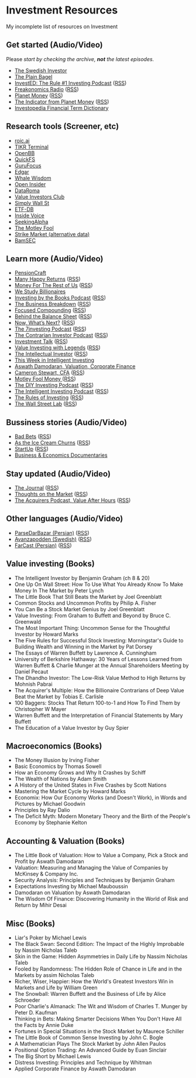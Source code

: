 # Investment Resources
My incomplete list of resources on Investment

<!---
- [LinkDescription](https://link) (Video/Podcast/Book) Market, Economy, Accounting, Funds, Bussiness, Book, Interviews, Finance, Startup ([RSS](https://rssfeed))
-->

## Get started (Audio/Video)

Please _start by checking the archive, **not** the latest episodes._

- [The Swedish Investor](https://www.youtube.com/c/TheSwedishInvestor/)
- [The Plain Bagel](https://www.youtube.com/c/ThePlainBagel/)
- [InvestED: The Rule #1 Investing Podcast](http://www.investedpodcast.com/) ([RSS](https://feeds.megaphone.fm/investedpodcast))
- [Freakonomics Radio](http://freakonomics.com/) ([RSS](https://feeds.simplecast.com/Y8lFbOT4))
- [Planet Money](https://www.npr.org/podcasts/510289/planet-money) ([RSS](https://feeds.npr.org/510289/podcast.xml))
- [The Indicator from Planet Money](https://www.npr.org/sections/money/567724614/the-indicator) ([RSS](https://rssfeed))
- [Investopedia Financial Term Dictionary](https://www.investopedia.com/financial-term-dictionary-4769738)

## Research tools (Screener, etc)
- [roic.ai](https://roic.ai/)
- [TIKR Terminal](https://tikr.com/)
- [OpenBB](https://www.openbb.co/)
- [QuickFS](https://quickfs.net/)
- [GuruFocus](https://www.gurufocus.com/)
- [Edgar](https://www.sec.gov/edgar.shtml)
- [Whale Wisdom](https://whalewisdom.com/)
- [Open Insider](http://openinsider.com/)
- [DataRoma](https://www.dataroma.com/m/home.php)
- [Value Investors Club](https://valueinvestorsclub.com/)
- [Simply Wall St](https://simplywall.st/)
- [ETF-DB](https://etfdb.com/)
- [Inside Voice](https://www.insidevoice.se/)
- [SeekingAlpha](https://seekingalpha.com/)
- [The Motley Fool](https://www.fool.com)
- [Strike Market (alternative data)](https://strike.market)
- [BamSEC](https://www.bamsec.com/)

## Learn more (Audio/Video)
- [PensionCraft](https://www.youtube.com/c/Pensioncraft)
- [Many Happy Returns](https://many-happy-returns.captivate.fm/)   ([RSS](https://feeds.captivate.fm/many-happy-returns/))
- [Money For The Rest of Us](https://moneyfortherestofus.com/)  ([RSS](https://rss.art19.com/money-for-the-rest-of-us))
- [We Study Billionaires](https://www.theinvestorspodcast.com/)
- [Investing by the Books Podcast](https://www.investingbythebooks.com/podcast) ([RSS](https://fast.wistia.com/channels/k0okf4g9ht/rss))
- [The Business Breakdown](https://anchor.fm/steven-beck)  ([RSS](https://anchor.fm/s/4974f330/podcast/rss))
- [Focused Compounding](https://focusedcompounding.com/) ([RSS](https://focusedcompounding.libsyn.com/rss)) 
- [Behind the Balance Sheet](https://www.behindthebalancesheet.com/podcasts) ([RSS](https://rssfeed))
- [Now, What’s Next?](https://www.morganstanley.com/ideas/now-whats-next-podcast.html) ([RSS](https://rss.art19.com/now-whats-next))
- [The 7investing Podcast](https://7investing.com/) ([RSS](https://anchor.fm/s/1659b6fc/podcast/rss))
- [The Contrarian Investor Podcast](https://contrarianpod.com/) ([RSS](https://contrarian.libsyn.com/rss))
- [Investment Talk](investmenttalk.substack.com) ([RSS](https://api.substack.com/feed/podcast/47638/private/466057aa-201c-478b-8c3d-a31b707a0dde.rss))
- [Value Investing with Legends](http://valueinvestingwithlegends.com/) ([RSS](https://valueinvestingwithlegends.libsyn.com/rss))
- [The Intellectual Investor](https://investor.fm/) ([RSS](https://investor.fm/rss))
- [This Week in Intelligent Investing](https://moiglobal.com/category/channel/twiii/)
- [Aswath Damodaran, Valuation, Corporate Finance](https://www.youtube.com/c/AswathDamodaranonValuation) 
- [Cameron Stewart, CFA](https://www.youtube.com/c/CameronStewartCFA/)  ([RSS](https://rssfeed))
- [Motley Fool Money ](https://www.fool.com/podcasts/motley-fool-money) ([RSS](https://fool.libsyn.com/rss))
- [The DIY Investing Podcast](https://www.diyinvesting.org/) ([RSS](https://diyinvesting.libsyn.com/rss))
- [The Intelligent Investing Podcast](http://intelligentinvesting.podbean.com/) ([RSS](https://intelligentinvesting.podbean.com/feed.xml))
- [The Rules of Investing](https://livewiremarkets.podbean.com/) ([RSS](https://feed.podbean.com/livewiremarkets/feed.xml))
- [The Wall Street Lab](http://www.thewallstreetlab.com/) ([RSS](https://thewallstreetlab.libsyn.com/rss))

## Bussiness stories (Audio/Video)
- [Bad Bets](https://www.wsj.com/podcasts/bad-bets) ([RSS](https://video-api.wsj.com/podcast/rss/wsj/bad-bets?partner=itunes))
- [As the Ice Cream Churns](https://anchor.fm/astheicecreamchurns) ([RSS](https://video-api.wsj.com/podcast/rss/wsj/bad-bets?partner=itunes))
- [StartUp](https://gimletmedia.com/shows/startup)  ([RSS](https://feeds.megaphone.fm/startup))
- [Business & Economics Documentaries](https://watchdocumentaries.com/business-and-economics/)

## Stay updated (Audio/Video)
- [The Journal](https://www.wsj.com/podcasts/the-journal)  ([RSS](https://video-api.wsj.com/podcast/rss/wsj/the-journal))
- [Thoughts on the Market](https://art19.com/shows/thoughts-on-the-market)  ([RSS](https://rss.art19.com/thoughts-on-the-market))
- [The Acquirers Podcast, Value After Hours](https://acquirersmultiple.com/)  ([RSS](https://anchor.fm/s/9603714/podcast/rss))

## Other languages (Audio/Video)
- [ParseDarBazar (Persian)](https://mehdi70501002.podbean.com/) ([RSS](https://feed.podbean.com/mehdi70501002/feed.xml))
- [Avanzapodden (Swedish)](http://www.avanza.se/) ([RSS](https://feeds.soundcloud.com/users/soundcloud:users:352069556/sounds.rss))
- [FarCast (Persian)](https://anchor.fm/daneshgoo) ([RSS](https://anchor.fm/s/6d6f3ad4/podcast/rss))

## Value investing (Books)
- The Intelligent Investor by Benjamin Graham  (ch 8 & 20)
- One Up On Wall Street: How To Use What You Already Know To Make Money In The Market by Peter Lynch
- The Little Book That Still Beats the Market by Joel Greenblatt
- Common Stocks and Uncommon Profits by Philip A. Fisher
- You Can Be a Stock Market Genius by Joel Greenblatt
- Value Investing: From Graham to Buffett and Beyond by Bruce C. Greenwald
- The Most Important Thing: Uncommon Sense for the Thoughtful Investor by Howard Marks
- The Five Rules for Successful Stock Investing: Morningstar's Guide to Building Wealth and Winning in the Market by Pat Dorsey
- The Essays of Warren Buffett by Lawrence A. Cunningham
- University of Berkshire Hathaway: 30 Years of Lessons Learned from Warren Buffett & Charlie Munger at the Annual Shareholders Meeting by Daniel Pecaut
- The Dhandho Investor: The Low-Risk Value Method to High Returns by Mohnish Pabrai
- The Acquirer's Multiple: How the Billionaire Contrarians of Deep Value Beat the Market by Tobias E. Carlisle
- 100 Baggers: Stocks That Return 100-to-1 and How To Find Them by Christopher W Mayer
- Warren Buffett and the Interpretation of Financial Statements by Mary Buffett
- The Education of a Value Investor by Guy Spier

## Macroeconomics (Books)
- The Money Illusion by Irving Fisher
- Basic Economics by Thomas Sowell 
- How an Economy Grows and Why It Crashes by Schiff
- The Wealth of Nations by Adam Smith
- A History of the United States in Five Crashes by Scott Nations
- Mastering the Market Cycle by Howard Marks 
- Economix: How Our Economy Works (and Doesn't Work), in Words and Pictures by Michael Goodwin 
- Principles by Ray Dalio
- The Deficit Myth: Modern Monetary Theory and the Birth of the People's Economy by Stephanie Kelton

## Accounting & Valuation (Books)
- The Little Book of Valuation: How to Value a Company, Pick a Stock and Profit by Aswath Damodaran
- Valuation: Measuring and Managing the Value of Companies by McKinsey & Company Inc.
- Security Analysis: Principles and Techniques by Benjamin Graham
- Expectations Investing by Michael Mauboussin
- Damodaran on Valuation by Aswath Damodaran
- The Wisdom Of Finance: Discovering Humanity in the World of Risk and Return by Mihir Desai 

## Misc (Books)
- Liar's Poker by Michael Lewis
- The Black Swan: Second Edition: The Impact of the Highly Improbable by Nassim Nicholas Taleb
- Skin in the Game: Hidden Asymmetries in Daily Life by Nassim Nicholas Taleb
- Fooled by Randomness: The Hidden Role of Chance in Life and in the Markets by assim Nicholas Taleb
- Richer, Wiser, Happier: How the World's Greatest Investors Win in Markets and Life by William Green 
- The Snowball: Warren Buffett and the Business of Life by Alice Schroeder 
- Poor Charlie's Almanack: The Wit and Wisdom of Charles T. Munger by Peter D. Kaufman
- Thinking in Bets: Making Smarter Decisions When You Don't Have All the Facts by Annie Duke
- Fortunes in Special Situations in the Stock Market by Maurece Schiller
- The Little Book of Common Sense Investing by John C. Bogle
- A Mathematician Plays The Stock Market by John Allen Paulos 
- Positional Option Trading: An Advanced Guide by Euan Sinclair 
- The Big Short by Michael Lewis
- Distress Investing: Principles and Technique by Whitman 
- Applied Corporate Finance by Aswath Damodaran
